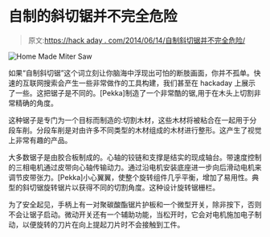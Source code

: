 # 自制的斜切锯并不完全危险

> 原文:[https://hack aday . com/2014/06/14/自制斜切锯并不完全危险/](https://hackaday.com/2014/06/14/home-made-miter-saw-is-not-completely-dangerous/)

![Home Made Miter Saw](../Images/72da397844fe2020c5a1d3f02de5806c.png)

如果“自制斜切锯”这个词立刻让你脑海中浮现出可怕的断肢画面，你并不孤单。快速的互联网搜索会产生一些非常做作的工具构建，我们甚至在 hackaday 上展示了一些。这把锯子是不同的。[Pekka]制造了一个非常酷的锯,用于在木头上切割非常精确的角度。

这种锯子是专门为一个目标而制造的:切割木材，这些木材将被粘合在一起用于分段车削。分段车削是对由许多不同类型的木材组成的木材进行整形。这产生了视觉上非常有趣的产品。

大多数锯子是由胶合板制成的。心轴的铰链和支撑是结实的现成轴台。带速度控制的三相电机通过皮带向心轴传输动力。通过沿电机安装底座进一步向后滑动电机来调节皮带张力。[Pekka]小心翼翼，使整个旋转组件几乎平衡，增加了易用性。典型的斜切锯旋转锯片以获得不同的切割角度。这种设计旋转锯栅栏。

为了安全起见，手柄上有一对聚碳酸酯锯片护板和一个微型开关，除非按下，否则不会让锯子启动。微动开关还有一个辅助功能，当松开时，它会对电机施加电子制动，以便旋转的刀片在向上提起刀片时不会接触到工件。